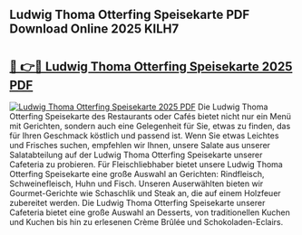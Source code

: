 ## Ludwig Thoma Otterfing Speisekarte PDF Download Online 2025 KILH7

# <h2><a href="http://gc9ohr.nevu.top/?p=Ludwig+Thoma+Otterfing+Speisekarte">🔗 👉🔴 Ludwig Thoma Otterfing Speisekarte 2025 PDF</a></h2>

[![Ludwig Thoma Otterfing Speisekarte 2025 PDF](https://i.imgur.com/dBaPXMq.png)](http://gc9ohr.nevu.top/?p=Ludwig+Thoma+Otterfing+Speisekarte)
Die Ludwig Thoma Otterfing Speisekarte des Restaurants oder Cafés bietet nicht nur ein Menü mit Gerichten, sondern auch eine Gelegenheit für Sie, etwas zu finden, das für Ihren Geschmack köstlich und passend ist. Wenn Sie etwas Leichtes und Frisches suchen, empfehlen wir Ihnen, unsere Salate aus unserer Salatabteilung auf der Ludwig Thoma Otterfing Speisekarte unserer Cafeteria zu probieren. Für Fleischliebhaber bietet unsere Ludwig Thoma Otterfing Speisekarte eine große Auswahl an Gerichten: Rindfleisch, Schweinefleisch, Huhn und Fisch. Unseren Auserwählten bieten wir Gourmet-Gerichte wie Schaschlik und Steak an, die auf einem Holzfeuer zubereitet werden. Die Ludwig Thoma Otterfing Speisekarte unserer Cafeteria bietet eine große Auswahl an Desserts, von traditionellen Kuchen und Kuchen bis hin zu erlesenen Crème Brûlée und Schokoladen-Eclairs.
